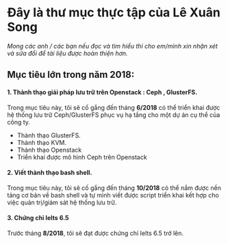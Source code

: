 # Đây là thư mục thực tập của Lê Xuân Song
*Mong các anh / các bạn nếu đọc và tìm hiểu thì cho em/mình xin nhận xét và sửa đổi để tài liệu được hoàn thiện hơn.*

## Mục tiêu lớn trong năm 2018:

#### 1. Thành thạo giải pháp lưu trữ trên Openstack : Ceph , GlusterFS.
Trong mục tiêu này, tôi sẽ cố gắng đến tháng **6/2018** có thể triển khai được hệ thống lưu trữ Ceph/GlusterFS phục vụ hạ tầng cho một dự án cụ thể của công ty.
- Thành thạo GlusterFS.
- Thành thạo KVM.
- Thành thạo Openstack
- Triển khai được mô hình Ceph trên Openstack

#### 2. Viết thành thạo bash shell.
Trong mục tiêu này, tôi sẽ cố gắng đến tháng **10/2018** có thể nắm được nền tảng cơ bản về bash shell và tự mình viết được script triển khai kết hợp cho việc quản trị/giám sát hệ thống lưu trữ.

#### 3. Chứng chỉ Ielts 6.5
Trước tháng **8/2018**, tôi sẽ đạt được chứng chỉ Ielts 6.5 trở lên.
